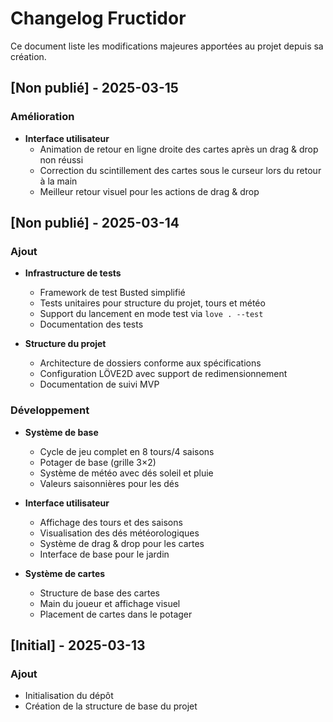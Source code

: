 # Changelog Fructidor

Ce document liste les modifications majeures apportées au projet depuis sa création.

## [Non publié] - 2025-03-15

### Amélioration
- **Interface utilisateur**
  - Animation de retour en ligne droite des cartes après un drag & drop non réussi
  - Correction du scintillement des cartes sous le curseur lors du retour à la main
  - Meilleur retour visuel pour les actions de drag & drop

## [Non publié] - 2025-03-14

### Ajout
- **Infrastructure de tests**
  - Framework de test Busted simplifié
  - Tests unitaires pour structure du projet, tours et météo
  - Support du lancement en mode test via `love . --test`
  - Documentation des tests

- **Structure du projet**
  - Architecture de dossiers conforme aux spécifications
  - Configuration LÖVE2D avec support de redimensionnement
  - Documentation de suivi MVP

### Développement
- **Système de base**
  - Cycle de jeu complet en 8 tours/4 saisons
  - Potager de base (grille 3×2)
  - Système de météo avec dés soleil et pluie
  - Valeurs saisonnières pour les dés

- **Interface utilisateur**
  - Affichage des tours et des saisons
  - Visualisation des dés météorologiques
  - Système de drag & drop pour les cartes
  - Interface de base pour le jardin

- **Système de cartes**
  - Structure de base des cartes
  - Main du joueur et affichage visuel
  - Placement de cartes dans le potager

## [Initial] - 2025-03-13

### Ajout
- Initialisation du dépôt
- Création de la structure de base du projet
